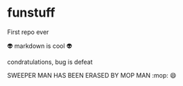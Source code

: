 # funstuff
First repo ever

:alien: markdown is cool :alien:

condratulations, bug is defeat

SWEEPER MAN HAS BEEN ERASED BY MOP MAN :mop: :smile:
